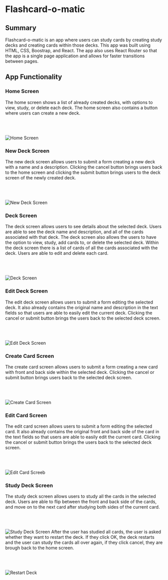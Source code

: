 # Flashcard-o-matic

## Summary
Flashcard-o-matic is an app where users can study cards by creating study decks and creating cards within those decks.
This app was built using HTML, CSS, Boostrap, and React. 
The app also uses React Router so that the app is a single page application and allows for faster transitions between pages.

## App Functionality
### Home Screen
The home screen shows a list of already created decks, with options to view, study, or delete each deck. 
The home screen also contains a button where users can create a new deck. <p>&nbsp;</p>  
![Home Screen](/README_IMGs/homescreen.png)

### New Deck Screen
The new deck screen allows users to submit a form creating a new deck with a name and a description.
Clicking the cancel button brings users back to the home screen and clicking the submit button brings users to the deck screen of the newly created deck. <p>&nbsp;</p>  
![New Deck Screen](/README_IMGs/createdeck.png)

### Deck Screen
The deck screen allows users to see details about the selected deck. Users are able to see the deck name and description, and all of the cards associated with that deck. The deck screen also allows the users to have the option to view, study, add cards to, or delete the selected deck.
Within the deck screen there is a list of cards of all the cards associated with the deck. Users are able to edit and delete each card. <p>&nbsp;</p>  
![Deck Screen](/README_IMGs/deckscreen.png)

### Edit Deck Screen
The edit deck screen allows users to submit a form editing the selected deck. It also already contains the original name and description in the text fields so that users are able to easily edit the current deck.
Clicking the cancel or submit button brings the users back to the selected deck screen. <p>&nbsp;</p>  
![Edit Deck Screen](/README_IMGs/editdeck.png)

### Create Card Screen
The create card screen allows users to submit a form creating a new card with front and back side within the selected deck.
Clicking the cancel or submit button brings users back to the selected deck screen. <p>&nbsp;</p>  
![Create Card Screen](/README_IMGs/createcard.png)

### Edit Card Screen
The edit card screen allows users to submit a form editing the selected card. It also already contains the original front and back side of the card in the text fields so that users are able to easily edit the current card.
Clicking the cancel or submit button brings the users back to the selected deck screen. <p>&nbsp;</p>  
![Edit Card Screeb](/README_IMGs/editcard.png)

### Study Deck Screen
The study deck screen allows users to study all the cards in the selected deck. Users are able to flip between the front and back side of the cards, and move on to the next card after studying both sides of the current card. <p>&nbsp;</p>  
![Study Deck Screen](/README_IMGs/studydeck.png)
After the user has studied all cards, the user is asked whether they want to restart the deck. If they click OK, the deck restarts and the user can study the cards all over again, if they click cancel, they are brough back to the home screen. <p>&nbsp;</p>  
![Restart Deck](/README_IMGs/restart.png)